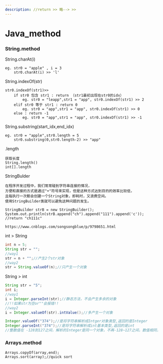 ```yaml
---
description: //return >> 略--> >>
---
```


# Java\_method

### String.method

String.charAt\(i\)

```text
eg. str0 = "apple" , i = 3
    str0.charAt(i) >> 'l'
```

String.indexOf\(str\) 

```text
str0.indexOf(str1)>>
    if str0 包含 str1 : return （str1最初出现在str0的idx）
        eg. str0 = "leapp",str1 = "app", str0.indexOf(str1) >> 2
    elif str0 等于 str1 : return 0
        eg. str0 = "app",str1 = "app", str0.indexOf(str1) >> 0
    else : return -1
        eg. str0 = "app",str1 = "app", str0.indexOf(str1) >> -1
```

String.substring\(start\_idx,end\_idx\)

```text
eg. str0 = "apple",str0.length = 5
    str0.substring(0,str0.length-2) >> "app"
```

.length

```text
获取长度
String.length()
int[].length
```

StringBulder

```text
在程序开发过程中，我们常常碰到字符串连接的情况，
方便和直接的方式是通过"+"符号来实现，但是这种方式达到目的的效率比较低，
且每执行一次都会创建一个String对象，即耗时，又浪费空间。
使用StringBuilder类就可以避免这种问题的发生。

StringBuilder strB = new StringBuilder();
System.out.println(strB.append("ch").append("111").append('c'));
//return "ch111c"

https://www.cnblogs.com/songsongblue/p/9798651.html
```

int  &gt; String

```java
int n = 5;
String str = "";
//way1
str = n + "";//产生2个str对象
//way2
str = String.valueOf(n);//只产生一个对象
```

String &gt; int

```java
String str = "5";
int i;
//way1
i = Integer.parseInt(str);//静态方法，不会产生多余的对象
//!!如果str为空or""会报错!!
//way2
i = Integer.valueOf(str).intValue();//多产生一个对象

Integer.valueOf("374");//是将字符串解析成Intger对象类型,返回的是Integer   
Integer.parseInt("374");//是将字符串解析成int基本类型,返回的是int
//整数值在 -128到127之间，解析的Integer是同一个对象，不再-128~127之间，数值相同，但地址不同。
```

### Arrays.method

```text
Arrays.copyOf(array,end);
Arrays.sort(array);//quick sort
```





